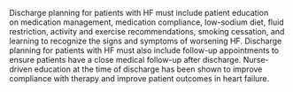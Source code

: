 Discharge planning for patients with HF must include patient education on medication management, medication compliance, low-sodium diet, fluid restriction, activity and exercise recommendations, smoking cessation, and learning to recognize the signs and symptoms of worsening HF. Discharge planning for patients with HF must also include follow-up appointments to ensure patients have a close medical follow-up after discharge. Nurse-driven education at the time of discharge has been shown to improve compliance with therapy and improve patient outcomes in heart failure.